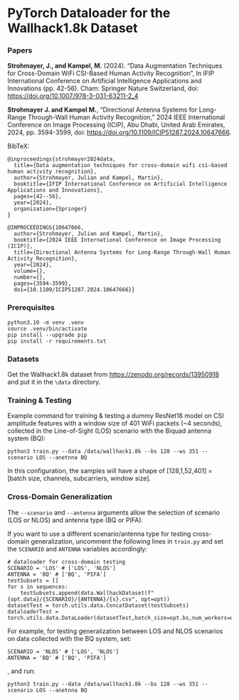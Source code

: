 # PyTorch Dataloader for the Wallhack1.8k Dataset

### Papers
**Strohmayer, J., and Kampel, M.** (2024). “Data Augmentation Techniques for Cross-Domain WiFi CSI-Based Human Activity Recognition”, In IFIP International Conference on Artificial Intelligence Applications and Innovations (pp. 42-56). Cham: Springer Nature Switzerland, doi: https://doi.org/10.1007/978-3-031-63211-2_4

**Strohmayer J. and Kampel M.**, “Directional Antenna Systems for Long-Range Through-Wall Human Activity Recognition,” 2024 IEEE International Conference on Image Processing (ICIP), Abu Dhabi, United Arab Emirates, 2024, pp. 3594-3599, doi: https://doi.org/10.1109/ICIP51287.2024.10647666.

BibTeX:
```
@inproceedings{strohmayer2024data,
  title={Data augmentation techniques for cross-domain wifi csi-based human activity recognition},
  author={Strohmayer, Julian and Kampel, Martin},
  booktitle={IFIP International Conference on Artificial Intelligence Applications and Innovations},
  pages={42--56},
  year={2024},
  organization={Springer}
}

@INPROCEEDINGS{10647666,
  author={Strohmayer, Julian and Kampel, Martin},
  booktitle={2024 IEEE International Conference on Image Processing (ICIP)}, 
  title={Directional Antenna Systems for Long-Range Through-Wall Human Activity Recognition}, 
  year={2024},
  volume={},
  number={},
  pages={3594-3599},
  doi={10.1109/ICIP51287.2024.10647666}}
```

### Prerequisites
```
python3.10 -m venv .venv
source .venv/bin/activate
pip install --upgrade pip
pip install -r requirements.txt
```

### Datasets
Get the Wallhack1.8k dataset from https://zenodo.org/records/13950918 and put it in the `\data` directory.

### Training & Testing 
Example command for training & testing a dummy ResNet18 model on CSI amplitude features with a window size of 401 WiFi packets (~4 seconds), collected in the Line-of-Sight (LOS) scenario with the Biquad antenna system (BQ):

```
python3 train.py --data /data/wallhack1.8k --bs 128 --ws 351 --scenario LOS --anetnna BQ
```
In this configuration, the samples will have a shape of [128,1,52,401] = [batch size, channels, subcarriers, window size].

### Cross-Domain Generalization
The `--scenario` and `--antenna` arguments allow the selection of scenario (LOS or NLOS) and antenna type (BQ or PIFA).

If you want to use a different scenario/antenna type for testing cross-domain generalization, uncomment the following lines in `train.py` and set the `SCENARIO` and `ANTENNA` variables accordingly:

```
# dataloader for cross-domain testing
SCENARIO = 'LOS' # ['LOS', 'NLOS']
ANTENNA = 'BQ' # ['BQ', 'PIFA']
testSubsets = []
for s in sequences:
    testSubsets.append(data.WallhackDataset(f"{opt.data}/{SCENARIO}/{ANTENNA}/{s}.csv", opt=opt))
datasetTest = torch.utils.data.ConcatDataset(testSubsets)
dataloaderTest = torch.utils.data.DataLoader(datasetTest,batch_size=opt.bs,num_workers=opt.workers,shuffle=False)
```

For example, for testing generalization between LOS and NLOS scenarios on data collected with the BQ system, set:

```
SCENARIO = 'NLOS' # ['LOS', 'NLOS']
ANTENNA = 'BQ' # ['BQ', 'PIFA']
```

, and run:

```
python3 train.py --data /data/wallhack1.8k --bs 128 --ws 351 --scenario LOS --anetnna BQ
```


